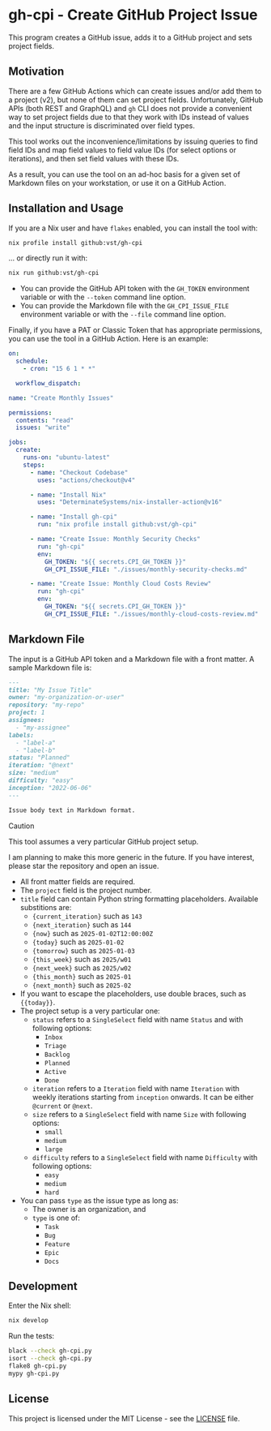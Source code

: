 # gh-cpi - Create GitHub Project Issue

This program creates a GitHub issue, adds it to a GitHub project and sets
project fields.

## Motivation

There are a few GitHub Actions which can create issues and/or add them to
a project (v2), but none of them can set project fields. Unfortunately, GitHub
APIs (both REST and GraphQL) and `gh` CLI does not provide a convenient way to
set project fields due to that they work with IDs instead of values and the
input structure is discriminated over field types.

This tool works out the inconvenience/limitations by issuing queries to find
field IDs and map field values to field value IDs (for select options or
iterations), and then set field values with these IDs.

As a result, you can use the tool on an ad-hoc basis for a given set of Markdown
files on your workstation, or use it on a GitHub Action.

## Installation and Usage

If you are a Nix user and have `flakes` enabled, you can install the tool with:

```sh
nix profile install github:vst/gh-cpi
```

... or directly run it with:

```sh
nix run github:vst/gh-cpi
```

- You can provide the GitHub API token with the `GH_TOKEN` environment variable
  or with the `--token` command line option.
- You can provide the Markdown file with the `GH_CPI_ISSUE_FILE` environment
  variable or with the `--file` command line option.

Finally, if you have a PAT or Classic Token that has appropriate permissions,
you can use the tool in a GitHub Action. Here is an example:

```yaml
on:
  schedule:
    - cron: "15 6 1 * *"

  workflow_dispatch:

name: "Create Monthly Issues"

permissions:
  contents: "read"
  issues: "write"

jobs:
  create:
    runs-on: "ubuntu-latest"
    steps:
      - name: "Checkout Codebase"
        uses: "actions/checkout@v4"

      - name: "Install Nix"
        uses: "DeterminateSystems/nix-installer-action@v16"

      - name: "Install gh-cpi"
        run: "nix profile install github:vst/gh-cpi"

      - name: "Create Issue: Monthly Security Checks"
        run: "gh-cpi"
        env:
          GH_TOKEN: "${{ secrets.CPI_GH_TOKEN }}"
          GH_CPI_ISSUE_FILE: "./issues/monthly-security-checks.md"

      - name: "Create Issue: Monthly Cloud Costs Review"
        run: "gh-cpi"
        env:
          GH_TOKEN: "${{ secrets.CPI_GH_TOKEN }}"
          GH_CPI_ISSUE_FILE: "./issues/monthly-cloud-costs-review.md"
```

## Markdown File

The input is a GitHub API token and a Markdown file with a front matter.
A sample Markdown file is:

```markdown
---
title: "My Issue Title"
owner: "my-organization-or-user"
repository: "my-repo"
project: 1
assignees:
  - "my-assignee"
labels:
  - "label-a"
  - "label-b"
status: "Planned"
iteration: "@next"
size: "medium"
difficulty: "easy"
inception: "2022-06-06"
---

Issue body text in Markdown format.
```

> [!CAUTION]
>
> This tool assumes a very particular GitHub project setup.
>
> I am planning to make this more generic in the future. If you have interest,
> please star the repository and open an issue.

- All front matter fields are required.
- The `project` field is the project number.
- `title` field can contain Python string formatting placeholders. Available
  substitions are:
  - `{current_iteration}` such as `143`
  - `{next_iteration}` such as `144`
  - `{now}` such as `2025-01-02T12:00:00Z`
  - `{today}` such as `2025-01-02`
  - `{tomorrow}` such as `2025-01-03`
  - `{this_week}` such as `2025/w01`
  - `{next_week}` such as `2025/w02`
  - `{this_month}` such as `2025-01`
  - `{next_month}` such as `2025-02`
- If you want to escape the placeholders, use double braces, such as `{{today}}`.
- The project setup is a very particular one:
  - `status` refers to a `SingleSelect` field with name `Status` and with
    following options:
    - `Inbox`
    - `Triage`
    - `Backlog`
    - `Planned`
    - `Active`
    - `Done`
  - `iteration` refers to a `Iteration` field with name `Iteration` with
    weekly iterations starting from `inception` onwards. It can be either
    `@current` or `@next`.
  - `size` refers to a `SingleSelect` field with name `Size` with following options:
    - `small`
    - `medium`
    - `large`
  - `difficulty` refers to a `SingleSelect` field with name `Difficulty` with
    following options:
    - `easy`
    - `medium`
    - `hard`
- You can pass `type` as the issue type as long as:
  - The owner is an organization, and
  - `type` is one of:
    - `Task`
    - `Bug`
    - `Feature`
    - `Epic`
    - `Docs`

## Development

Enter the Nix shell:

```sh
nix develop
```

Run the tests:

```sh
black --check gh-cpi.py
isort --check gh-cpi.py
flake8 gh-cpi.py
mypy gh-cpi.py
```

## License

This project is licensed under the MIT License - see the [LICENSE](./LICENSE)
file.
